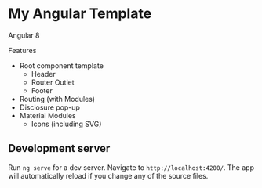 # My Angular Template

Angular 8

Features
- Root component template
    - Header
    - Router Outlet
    - Footer
- Routing (with Modules)
- Disclosure pop-up
- Material Modules
    - Icons (including SVG)

## Development server

Run `ng serve` for a dev server. Navigate to `http://localhost:4200/`. The app will automatically reload if you change any of the source files.
